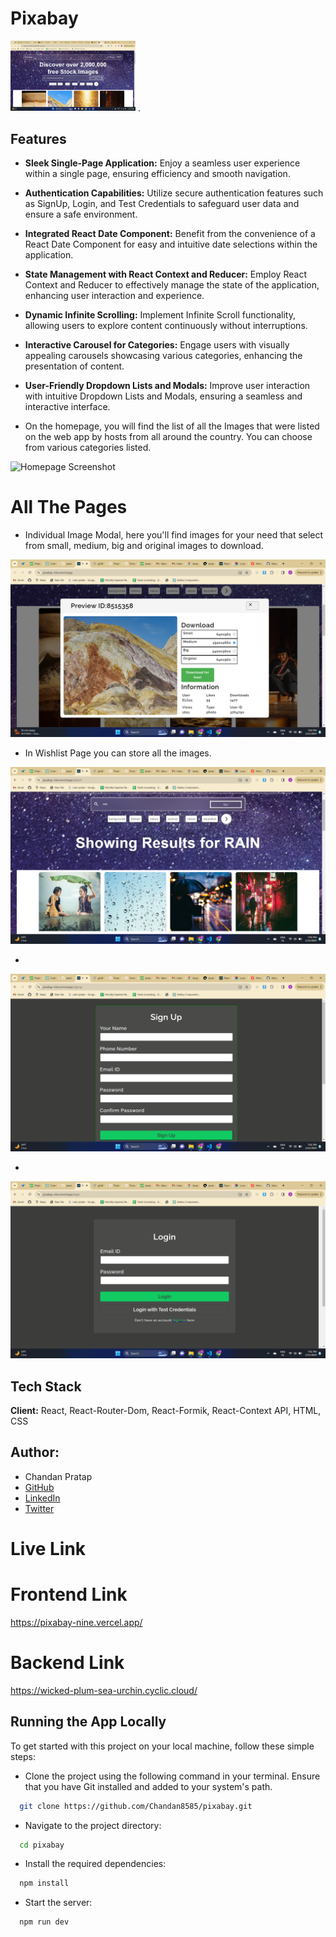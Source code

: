
# Pixabay 
 <img src="./src/assets/hoemImage.png" alt="App Screenshot" width="200" background-color="#fff"/>
.


## Features

- **Sleek Single-Page Application:** Enjoy a seamless user experience within a single page, ensuring efficiency and smooth navigation.

- **Authentication Capabilities:** Utilize secure authentication features such as SignUp, Login, and Test Credentials to safeguard user data and ensure a safe environment.

- **Integrated React Date Component:** Benefit from the convenience of a React Date Component for easy and intuitive date selections within the application.

- **State Management with React Context and Reducer:** Employ React Context and Reducer to effectively manage the state of the application, enhancing user interaction and experience.

- **Dynamic Infinite Scrolling:** Implement Infinite Scroll functionality, allowing users to explore content continuously without interruptions.

- **Interactive Carousel for Categories:** Engage users with visually appealing carousels showcasing various categories, enhancing the presentation of content.

- **User-Friendly Dropdown Lists and Modals:** Improve user interaction with intuitive Dropdown Lists and Modals, ensuring a seamless and interactive interface.

- On the homepage, you will find the list of all the Images that were listed on the web app by hosts from all around the country. You can choose from various categories listed.

 <img src="./src/assets/Hoempage.png" alt="Homepage Screenshot" background-color="#fff"/>

# All The Pages
- Individual Image Modal, here you'll find images for your need that select from small, medium, big and original images to download.

 <img src="./src/assets/imageModal.png" alt="Image Modal Screenshot" background-color="#fff"/>

- In Wishlist Page you can store all the images.
 <img src="./src/assets/searchPage.png" alt="Search Page Screenshot" background-color="#fff"/>

-

 <img src="./src/assets/signup.png" alt="Signup Page Screenshot" background-color="#fff"/>

-
 <img src="./src/assets/login.png" alt="Login Page Screenshot" background-color="#fff"/>

## Tech Stack

**Client:** React, React-Router-Dom, React-Formik, React-Context API, HTML, CSS

## Author:

- Chandan Pratap
- [GitHub](https://github.com/Chandan8585)
- [LinkedIn](https://www.linkedin.com/in/chandan-pratap-464386154/)
- [Twitter](https://twitter.com/chandanpra25704)



# Live Link
# Frontend Link

https://pixabay-nine.vercel.app/

# Backend Link 
https://wicked-plum-sea-urchin.cyclic.cloud/


## Running the App Locally
To get started with this project on your local machine, follow these simple steps:

- Clone the project using the following command in your terminal. Ensure that you have Git installed and added to your system's path.

```bash
  git clone https://github.com/Chandan8585/pixabay.git
```

- Navigate to the project directory:
```bash
  cd pixabay
```
- Install the required dependencies:
```bash
  npm install
```
- Start the server:
```bash
  npm run dev
```







